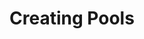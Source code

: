 ---
title: "Creating Pools"
description: "This article provides instructions on creating storage pools in TrueNAS SCALE."
weight: 20
aliases: /scale/scaleuireference/storage/pools/
tag: 
 - scalepools
 - scalestorage
---